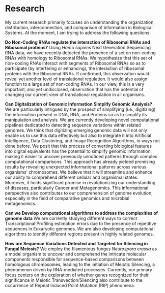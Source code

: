 # **Research**

My current research primarily focuses on understanding the
organization, distribution, interconnection, and comparison of
information in Biological Systems. At the moment, I am trying to
address the following questions:

**Do Non-Coding RNAs regulate the interaction of Ribosomal RNAs and
Ribosomal proteins?** Using _Homo sapiens_ Next Generation Sequencing RNA
data, we have recently detected the presence of a set on non-coding
RNAs with homology to Ribosomal RNAs. We hypothesize that this set of
non-coding RNAs interact with segments of Ribosomal RNAs so as to
participate (by interfering or enhancing), the interaction of
ribosomal proteins with the Ribosomal RNAs. If confirmed, this
observation would reveal yet another level of translational
regulation. It would also assign function to a large set of non-coding
RNAs. In our view, this is a very important, and yet undisclosed,
observation that has the potential of changing our current view of
translational regulation in all organisms.

**Can Digitalization of Genomic Information Simplify Genomic
Analysis?** We are particularly intrigued by the prospect of
simplifying (i.e., digitizing) the information present in DNA, RNA,
and Proteins so as to simplify its manipulation and analysis. We are
currently developing novel computational pipelines dedicated to
detecting sequence variations within related genomes. We think that
digitizing emerging genomic data will not only enable us to use this
data effectively but also to integrate it into Artificial
Intelligence, Data Clustering, and Image Recognition Algorithms, in
ways not done before. We posit that this process of converting
biological features into digital equivalents has the potential to
simplify genomic information, making it easier to uncover previously
unnoticed patterns through complex computational comparisons. This
approach has already yielded promising results by revealing unexpected
informational patterns across various organisms' chromosomes. We
believe that it will streamline and enhance our ability to comprehend
different cellular and organismal states. Moreover, it holds
significant promise in revolutionizing our understanding of diseases,
particularly Cancer and Metagenomics. This informational perspective
also contributes to our comprehension of genome evolution, especially
in the field of comparative genomics and microbial metagenomics.

**Can we Develop computational algorithms to address the complexities
of genome data** We are currently studying different ways to correct
Transcriptional Profiling estimation errors due to the presence of
repetitive sequences in Eukaryotic genomes. We are also developing
computational algorithms to identify different regions present in
highly related genomes.

**How are Sequence Variations Detected and Targeted for Silencing in
Fungal Meiosis?** We employ the filamentous fungus _Neurospora crassa_
as a model organism to uncover and comprehend the intricate molecular
components responsible for sequence-based comparisons between
homologous chromosomes, leading to the initiation of Meiotic
Silencing, a phenomenon driven by RNA-mediated processes. Currently,
our primary focus centers on the exploration of whether genes
recognized for their significance in Meiotic Transvection/Silencing
also contribute to the occurrence of Repeat Induced Point Mutation
(RIP) phenomena.
